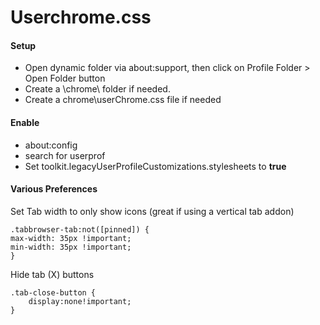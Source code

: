 # Userchrome.css
#### Setup
- Open dynamic folder via about:support, then click on Profile Folder > Open Folder button
- Create a \chrome\ folder if needed.
- Create a chrome\userChrome.css file if needed

#### Enable
- about:config
- search for userprof
- Set toolkit.legacyUserProfileCustomizations.stylesheets to **true**

#### Various Preferences
Set Tab width to only show icons (great if using a vertical tab addon)
```
.tabbrowser-tab:not([pinned]) {
max-width: 35px !important;
min-width: 35px !important;
}
```

Hide tab (X) buttons
```
.tab-close-button {
	display:none!important; 
}
```
